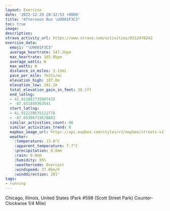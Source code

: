 ```yaml
---
layout: Exercise
date: '2022-12-29 20:32:53 +0000'
title: "Afternoon Run \U0001F3C3"
toc: true
image:
description:
strava_activity_url: https://www.strava.com/activities/8312478242
exercise_data:
  emoji: "\U0001F3C3"
  average_heartrate: 147.2bpm
  max_heartrate: 165.0bpm
  average_watts: W
  max_watts: W
  distance_in_miles: 2.13mi
  pace_per_mile: 7m33s/mi
  elevation_high: 187.0m
  elevation_low: 181.2m
  total_elevation_gain_in_feet: 38.1ft
  end_latlng:
  - 41.911867735907435
  - -87.651859363541
  start_latlng:
  - 41.912238635122776
  - -87.65306719578803
  similar_activities_count: 86
  similar_activities_trend: 0
  mapbox_image_url: https://api.mapbox.com/styles/v1/mapbox/streets-v11/static/path-5+787af2-1.0(g%7Bx~Fhl~uOA%7BBV%5BnAqB%5E_%40Ro%40I_GBGB%3FX%3FAq%40BMF%5BIqDGmI%3FeA%3FMHY%3FOA%5D%40g%40Cy%40Ci%40%40MDIPITUHCPEP%40VCDBBPA%5C%40lCAf%40Bj%40BJLVPJXDr%40%3Fh%40CJGLMJ%5BB_%40AgCC%5DGYWU%5DIqABMHQRITAPCdCBv%40HT%5CRPDvAERILMH_%40%40QCaDCWGMKOGEWGWAq%40BSBQLMVIXAV%40XCl%40DjA%40RHPLPLFRBnACRCHGFGLa%40BqA%3FaAEq%40IYKOUKWCiAFQHIFQb%40CL%3FzBBv%40DTHLNLRFlA%3FRCHELONe%40BYAqBG%7B%40IUIKQKm%40GwACk%40Ka%40%40SAS%3F_%40FIHA%5CD%7C%40GbA%40j%40DXDhACxBDnBA%7C%40BdAD%7CL%40XP%5EITWNoAnB),pin-s-s+e5b22e(-87.65141,41.91172),pin-s-f+89ae00(-87.65023000000001,41.91129999999999)/auto/800x800?access_token=pk.eyJ1Ijoiam9zaGJlY2ttYW4iLCJhIjoiY205eWR2aDd1MWZ6djJrbXc4a3M0bWZleiJ9.XiG9OWkNcZk2QzjJbxLB4A
  weather:
    :temperature: 13.0°C
    :apparent_temperature: 7.7°C
    :precipitation: 0.0mm
    :rain: 0.0mm
    :humidity: 85%
    :weathercode: Overcast
    :windspeed: 37.0km/h
    :winddirection: 201°
tags:
- running
---
```

Chicago, Illinois, United States (Park #598 (Scott Street Park) Counter-Clockwise 1/4 Mile)
